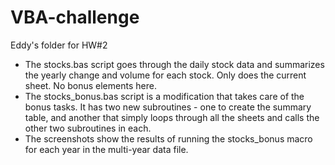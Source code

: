 # VBA-challenge
Eddy's folder for HW#2
<br />
- The stocks.bas script goes through the daily stock data and summarizes the yearly change and volume for each stock. Only does the current sheet. No bonus elements here.
- The stocks_bonus.bas script is a modification that takes care of the bonus tasks. It has two new subroutines - one to create the summary table, and another that simply loops through all the sheets and calls the other two subroutines in each.
- The screenshots show the results of running the stocks_bonus macro for each year in the multi-year data file.
